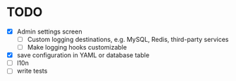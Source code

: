 # TODO

* [x] Admin settings screen
    * [ ] Custom logging destinations, e.g. MySQL, Redis, third-party services
    * [ ] Make logging hooks customizable
* [x] save configuration in YAML or database table
* [ ] l10n
* [ ] write tests